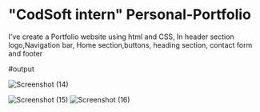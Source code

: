 # "CodSoft intern" Personal-Portfolio
I've create a Portfolio website using html and CSS, In header section logo,Navigation bar, Home section,buttons, heading section, contact form and footer



#output

![Screenshot (14)](https://github.com/user-attachments/assets/6b1b93bd-0826-4ff0-b1f2-3c377a4b3098)

![Screenshot (15)](https://github.com/user-attachments/assets/cf3240e0-f845-4ce9-99b7-cd53f143705a)
![Screenshot (16)](https://github.com/user-attachments/assets/458c838e-4adc-4afb-a401-a1165b006a01)
